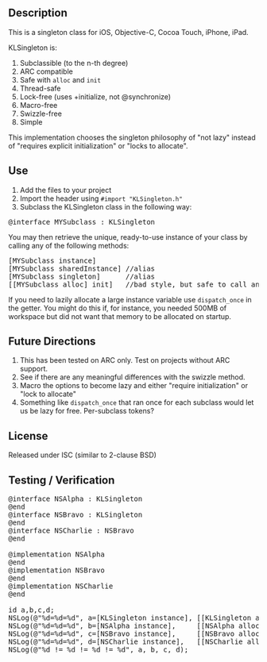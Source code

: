 ## Description

This is a singleton class for iOS, Objective-C, Cocoa Touch, iPhone, iPad. 

KLSingleton is:

1. Subclassible (to the n-th degree)
2. ARC compatible
3. Safe with `alloc` and `init`
4. Thread-safe
5. Lock-free (uses +initialize, not @synchronize)
6. Macro-free
7. Swizzle-free
8. Simple

This implementation chooses the singleton philosophy of "not lazy" instead of "requires explicit initialization" or "locks to allocate".

## Use

1.  Add the files to your project
2.  Import the header using  `#import "KLSingleton.h"`
3.  Subclass the KLSingleton class in the following way:

<pre>
@interface MYSubclass : KLSingleton
</pre>

You may then retrieve the unique, ready-to-use instance of your class by calling any of the following methods:

<pre>
[MYSubclass instance]
[MYSubclass sharedInstance] //alias
[MYSubclass singleton]      //alias
[[MYSubclass alloc] init]   //bad style, but safe to call any number of times
</pre>

If you need to lazily allocate a large instance variable use `dispatch_once` in the getter. You might do this if, for instance, you needed 500MB of workspace but did not want that memory to be allocated on startup.

## Future Directions

1. This has been tested on ARC only. Test on projects without ARC support.
2. See if there are any meaningful differences with the swizzle method.
3. Macro the options to become lazy and either "require initialization" or "lock to allocate"
4. Something like `dispatch_once` that ran once for each subclass would let us be lazy for free. Per-subclass tokens?

## License

Released under ISC (similar to 2-clause BSD)

## Testing / Verification

<pre>
@interface NSAlpha : KLSingleton
@end
@interface NSBravo : KLSingleton
@end
@interface NSCharlie : NSBravo
@end

@implementation NSAlpha
@end
@implementation NSBravo
@end
@implementation NSCharlie
@end

id a,b,c,d;
NSLog(@"%d=%d=%d", a=[KLSingleton instance], [[KLSingleton alloc] init], [[KLSingleton alloc] init]);
NSLog(@"%d=%d=%d", b=[NSAlpha instance],     [[NSAlpha alloc] init],     [[NSAlpha alloc] init]);
NSLog(@"%d=%d=%d", c=[NSBravo instance],     [[NSBravo alloc] init],     [[NSBravo alloc] init]);
NSLog(@"%d=%d=%d", d=[NSCharlie instance],   [[NSCharlie alloc] init],   [[NSCharlie alloc] init]);
NSLog(@"%d != %d != %d != %d", a, b, c, d);
</pre>
